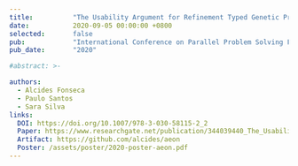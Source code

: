 ```yaml
---
title:          "The Usability Argument for Refinement Typed Genetic Programming"
date:           2020-09-05 00:00:00 +0800
selected:       false
pub:            "International Conference on Parallel Problem Solving From Nature"
pub_date:       "2020"

#abstract: >-

authors:
  - Alcides Fonseca
  - Paulo Santos
  - Sara Silva
links:
  DOI: https://doi.org/10.1007/978-3-030-58115-2_2
  Paper: https://www.researchgate.net/publication/344039440_The_Usability_Argument_for_Refinement_Typed_Genetic_Programming
  Artifact: https://github.com/alcides/aeon
  Poster: /assets/poster/2020-poster-aeon.pdf
---
```

